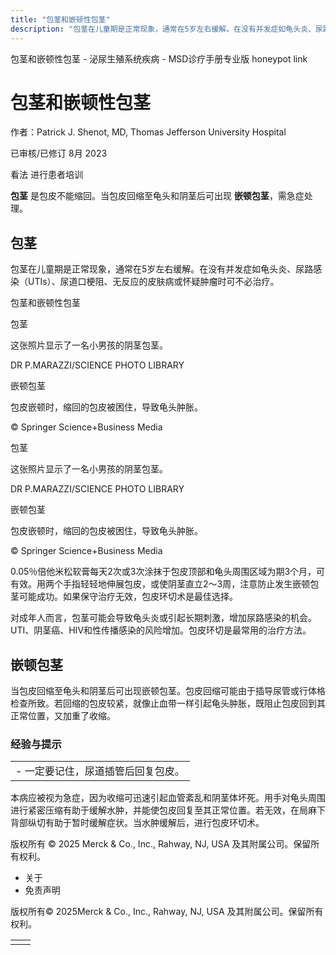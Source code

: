 ```yaml
---
title: "包茎和嵌顿性包茎"
description: "包茎在儿童期是正常现象，通常在5岁左右缓解。在没有并发症如龟头炎、尿路感染（UTIs）、尿道口梗阻、无反应的皮肤病或怀疑肿瘤时可不必治疗。"
---
```


﻿包茎和嵌顿性包茎 \- 泌尿生殖系统疾病 \- MSD诊疗手册专业版 honeypot link

# 包茎和嵌顿性包茎

作者：Patrick J. Shenot, MD, Thomas Jefferson University Hospital

已审核/已修订 8月 2023

看法 进行患者培训

**包茎** 是包皮不能缩回。当包皮回缩至龟头和阴茎后可出现 **嵌顿包茎**，需急症处理。

## 包茎

包茎在儿童期是正常现象，通常在5岁左右缓解。在没有并发症如龟头炎、尿路感染（UTIs）、尿道口梗阻、无反应的皮肤病或怀疑肿瘤时可不必治疗。

包茎和嵌顿性包茎



包茎

这张照片显示了一名小男孩的阴茎包茎。

DR P.MARAZZI/SCIENCE PHOTO LIBRARY



嵌顿包茎

包皮嵌顿时，缩回的包皮被困住，导致龟头肿胀。

© Springer Science+Business Media



包茎

这张照片显示了一名小男孩的阴茎包茎。

DR P.MARAZZI/SCIENCE PHOTO LIBRARY



嵌顿包茎

包皮嵌顿时，缩回的包皮被困住，导致龟头肿胀。

© Springer Science+Business Media

0.05％倍他米松软膏每天2次或3次涂抹于包皮顶部和龟头周围区域为期3个月，可有效。用两个手指轻轻地伸展包皮，或使阴茎直立2～3周，注意防止发生嵌顿包茎可能成功。如果保守治疗无效，包皮环切术是最佳选择。

对成年人而言，包茎可能会导致龟头炎或引起长期刺激，增加尿路感染的机会。UTI、阴茎癌、HIV和性传播感染的风险增加。包皮环切是最常用的治疗方法。

## 嵌顿包茎

当包皮回缩至龟头和阴茎后可出现嵌顿包茎。包皮回缩可能由于插导尿管或行体格检查所致。若回缩的包皮较紧，就像止血带一样引起龟头肿胀，既阻止包皮回到其正常位置，又加重了收缩。

### 经验与提示

|     |
| --- |
| - 一定要记住，尿道插管后回复包皮。 |

本病应被视为急症，因为收缩可迅速引起血管紊乱和阴茎体坏死。用手对龟头周围进行紧密压缩有助于缓解水肿，并能使包皮回复至其正常位置。若无效，在局麻下背部纵切有助于暂时缓解症状。当水肿缓解后，进行包皮环切术。



版权所有 © 2025
Merck & Co., Inc., Rahway, NJ, USA 及其附属公司。保留所有权利。

- 关于
- 免责声明

版权所有© 2025Merck & Co., Inc., Rahway, NJ, USA 及其附属公司。保留所有权利。

|     |     |
| --- | --- |
|  |  |